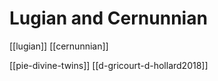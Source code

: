 
# Lugian and Cernunnian
[[lugian]]
[[cernunnian]]


[[pie-divine-twins]]
[[d-gricourt-d-hollard2018]]